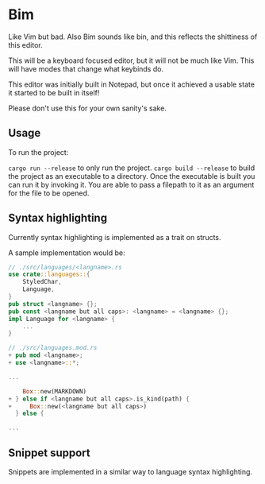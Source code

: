 # Bim

Like Vim but bad.
Also Bim sounds like bin, and this reflects the shittiness of this editor.

This will be a keyboard focused editor, but it will not be much like Vim.
This will have modes that change what keybinds do.

This editor was initially built in Notepad, but once it achieved a usable
state it started to be built in itself!

Please don't use this for your own sanity's sake.

## Usage

To run the project:

`cargo run --release` to only run the project.
`cargo build --release` to build the project as an executable to a directory.
Once the executable is built you can run it by invoking it.
You are able to pass a filepath to it as an argument for the file to be opened.

## Syntax highlighting

Currently syntax highlighting is implemented as a trait on structs.

A sample implementation would be:
```rs
// ./src/languages/<langname>.rs
use crate::languages::{
    StyledChar,
    Language,
}
pub struct <langname> {};
pub const <langname but all caps>: <langname> = <langname> {};
impl Language for <langname> {
    ...
}
```

```rs
// ./src/languages.mod.rs
+ pub mod <langname>;
+ use <langname>::*;

...

    Box::new(MARKDOWN)
+ } else if <langname but all caps>.is_kind(path) {
+     Box::new(<langname but all caps>)
  } else {

...

```

## Snippet support

Snippets are implemented in a similar way to language syntax highlighting.
